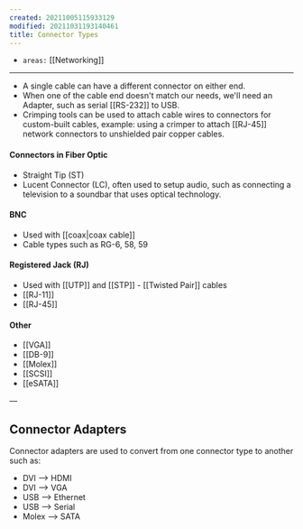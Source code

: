 ```yaml
---
created: 20211005115933129
modified: 20211031193140461
title: Connector Types
---
```


- `areas:` [[Networking]]

---

- A single cable can have a different connector on either end.
- When one of the cable end doesn't match our needs, we'll need an Adapter, such as serial [[RS-232]] to USB.
- Crimping tools can be used to attach cable wires to connectors for custom-built cables, example: using a crimper to attach [[RJ-45]] network connectors to unshielded pair copper cables.

#### Connectors in Fiber Optic

- Straight Tip (ST)
- Lucent Connector (LC), often used to setup audio, such as connecting a television to a soundbar that uses optical technology.

#### BNC

- Used with [[coax|coax cable]]
- Cable types such as RG-6, 58, 59

#### Registered Jack (RJ)

- Used with [[UTP]] and [[STP]] - [[Twisted Pair]] cables
- [[RJ-11]]
- [[RJ-45]]

#### Other

- [[VGA]]
- [[DB-9]]
- [[Molex]]
- [[SCSI]]
- [[eSATA]]

—

## Connector Adapters

Connector adapters are used to convert from one connector type to another such as:

- DVI —> HDMI
- DVI —> VGA
- USB —> Ethernet
- USB —> Serial
- Molex —> SATA
